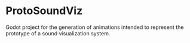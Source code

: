 # ProtoSoundViz
Godot project for the generation of animations intended to represent the prototype of a sound visualization system.
